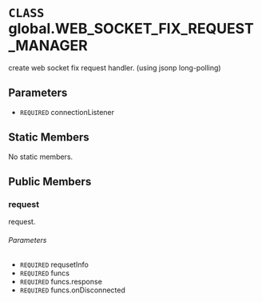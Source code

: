 # `CLASS` global.WEB_SOCKET_FIX_REQUEST_MANAGER
create web socket fix request handler. (using jsonp long-polling)

## Parameters
* `REQUIRED` connectionListener 

## Static Members
No static members.

## Public Members

### request
request.
###### Parameters
* `REQUIRED` requsetInfo
* `REQUIRED` funcs
* `REQUIRED` funcs.response
* `REQUIRED` funcs.onDisconnected
